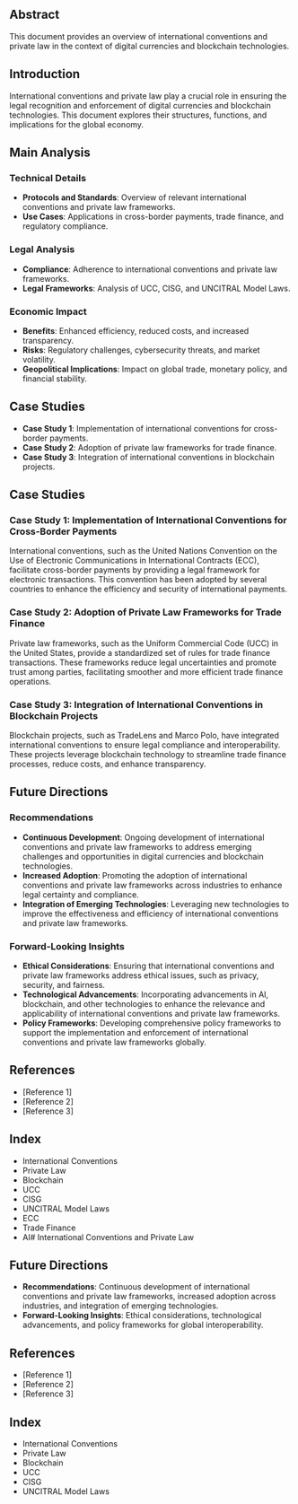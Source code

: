 ## Abstract
This document provides an overview of international conventions and private law in the context of digital currencies and blockchain technologies.

## Introduction
International conventions and private law play a crucial role in ensuring the legal recognition and enforcement of digital currencies and blockchain technologies. This document explores their structures, functions, and implications for the global economy.

## Main Analysis
### Technical Details
- **Protocols and Standards**: Overview of relevant international conventions and private law frameworks.
- **Use Cases**: Applications in cross-border payments, trade finance, and regulatory compliance.

### Legal Analysis
- **Compliance**: Adherence to international conventions and private law frameworks.
- **Legal Frameworks**: Analysis of UCC, CISG, and UNCITRAL Model Laws.

### Economic Impact
- **Benefits**: Enhanced efficiency, reduced costs, and increased transparency.
- **Risks**: Regulatory challenges, cybersecurity threats, and market volatility.
- **Geopolitical Implications**: Impact on global trade, monetary policy, and financial stability.

## Case Studies
- **Case Study 1**: Implementation of international conventions for cross-border payments.
- **Case Study 2**: Adoption of private law frameworks for trade finance.
- **Case Study 3**: Integration of international conventions in blockchain projects.

## Case Studies
### Case Study 1: Implementation of International Conventions for Cross-Border Payments
International conventions, such as the United Nations Convention on the Use of Electronic Communications in International Contracts (ECC), facilitate cross-border payments by providing a legal framework for electronic transactions. This convention has been adopted by several countries to enhance the efficiency and security of international payments.

### Case Study 2: Adoption of Private Law Frameworks for Trade Finance
Private law frameworks, such as the Uniform Commercial Code (UCC) in the United States, provide a standardized set of rules for trade finance transactions. These frameworks reduce legal uncertainties and promote trust among parties, facilitating smoother and more efficient trade finance operations.

### Case Study 3: Integration of International Conventions in Blockchain Projects
Blockchain projects, such as TradeLens and Marco Polo, have integrated international conventions to ensure legal compliance and interoperability. These projects leverage blockchain technology to streamline trade finance processes, reduce costs, and enhance transparency.

## Future Directions
### Recommendations
- **Continuous Development**: Ongoing development of international conventions and private law frameworks to address emerging challenges and opportunities in digital currencies and blockchain technologies.
- **Increased Adoption**: Promoting the adoption of international conventions and private law frameworks across industries to enhance legal certainty and compliance.
- **Integration of Emerging Technologies**: Leveraging new technologies to improve the effectiveness and efficiency of international conventions and private law frameworks.

### Forward-Looking Insights
- **Ethical Considerations**: Ensuring that international conventions and private law frameworks address ethical issues, such as privacy, security, and fairness.
- **Technological Advancements**: Incorporating advancements in AI, blockchain, and other technologies to enhance the relevance and applicability of international conventions and private law frameworks.
- **Policy Frameworks**: Developing comprehensive policy frameworks to support the implementation and enforcement of international conventions and private law frameworks globally.

## References
- [Reference 1]
- [Reference 2]
- [Reference 3]

## Index
- International Conventions
- Private Law
- Blockchain
- UCC
- CISG
- UNCITRAL Model Laws
- ECC
- Trade Finance
- AI# International Conventions and Private Law

## Future Directions
- **Recommendations**: Continuous development of international conventions and private law frameworks, increased adoption across industries, and integration of emerging technologies.
- **Forward-Looking Insights**: Ethical considerations, technological advancements, and policy frameworks for global interoperability.

## References
- [Reference 1]
- [Reference 2]
- [Reference 3]

## Index
- International Conventions
- Private Law
- Blockchain
- UCC
- CISG
- UNCITRAL Model Laws